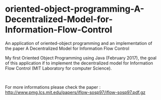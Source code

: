 # oriented-object-programming-A-Decentralized-Model-for-Information-Flow-Control
An application of oriented-object programming and an implementation of the paper A Decentralized Model for Information Flow Control


My first Oriented Object Programming using Java (February 2017), the goal of this application if to implement the decentralized model for Information Flow Control (MIT Laboratory for computer Science).

<br>

For more informations please check the paper : http://www.pmg.lcs.mit.edu/papers/iflow-sosp97/iflow-sosp97.pdf.gz



